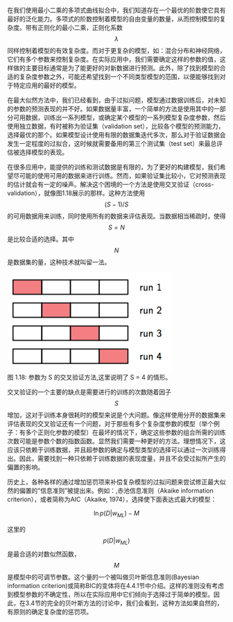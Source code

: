 在我们使用最小二乘的多项式曲线拟合中，我们知道存在一个最优的阶数使它具有最好的泛化能力。多项式的阶数控制着模型的自由变量的数量，从而控制模型的复杂度。带有正则化的最小二乘，正则化系数$$ \lambda
$$同样控制着模型的有效复杂度。而对于更复杂的模型，如：混合分布和神经网络，它们有多个参数来控制复杂度。在实际应用中，我们需要确定这样的参数的值，这样做的主要目标通常是为了能更好的对新数据进行预测。此外，除了找到模型的合适的复杂度参数之外，可能还希望找到一个不同类型模型的范围，以便能够找到对于特定应用的最好的模型。    

在最大似然方法中，我们已经看到，由于过拟问题，模型通过数据训练后，对未知的参数的预测表现的并不好。如果数据量丰富，一个简单的方法是使用其中的一部分可用数据，训练出一系列模型，或确定某个模型的一系列模型复杂度参数，然后使用独立数据，有时被称为验证集（validation
set），比较各个模型的预测能力，选择最优的那个。如果模型设计使用有限的数据集迭代多次，那么对于验证数据会发生一定程度的过拟合，这时候就需要备用的第三个测试集（test set）来最总评估被选择模型的表现。    

在很多应用中，能提供的训练和测试数据是有限的，为了更好的构建模型，我们希望尽可能的使用可用的数据来进行训练。然而，如果验证集比较小，它对预测表现的估计就会有一定的噪声。解决这个困境的一个方法是使用交叉验证（cross-validation），就像图1.18展示的那样。这种方法使用$$ (S - 1) / S $$的可用数据用来训练，同时使用所有的数据来评估表现。当数据相当稀疏时，使得$$ S = N $$是比较合适的选择。其中$$ N $$是数据集的量，这种技术就叫留一法。    

![图 1-18](images/cross_validation.png)      
图 1.18: 参数为 S 的交叉验证方法,这里说明了 S = 4 的情形。

交叉验证的一个主要的缺点是需要进行的训练的次数随着因子$$ S
$$增加，这对于训练本身很耗时的模型来说是个大问题。像这样使用分开的数据集来评估表现的交叉验证还有一个问题，对于那些有多个复杂度参数的模型（举个例子：有多个正则化参数的模型）在最坏的情况下，确定这些参数的组合所需的训练次数可能是参数个数的指数函数。显然我们需要一种更好的方法。理想情况下，这应该只依赖于训练数据，并且超参数的确定与模型类型的选择可以通过一次训练得出。因此，需要找到一种只依赖于训练数据的表现度量，并且不会受过拟所产生的偏置的影响。     

历史上，各种各样的通过增加惩罚项来补偿复杂模型的过拟问题来尝试修正最大似然的偏置的“信息准则”被提出来。例如：,赤池信息准则（Akaike information criterion），或者简称为AIC（Akaike, 1974），选择使下面表达式最大的模型：    

$$
\ln p(D|w_{ML}) - M \tag{1.73}
$$

这里的$$ p(D|w_{ML}) $$是最合适的对数似然函数，$$ M $$是模型中的可调节参数。这个量的一个被叫做贝叶斯信息准则(Bayesian information criterion)或简称BIC的变体将在4.4.1节中介绍。这样的准则没有考虑到模型参数的不确定性，所以在实际应用中它们倾向于选择过于简单的模型。因此，在3.4节的完全的贝叶斯方法的讨论中，我们会看到，这种方法如果自然的，有原则的确定复杂度的惩罚项。    

